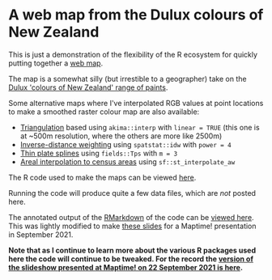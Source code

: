 # A web map from the Dulux colours of New Zealand
This is just a demonstration of the flexibility of the R ecosystem for quickly putting together a [web map](https://dosull.github.io/dulux-colours-map/maps/).

The map is a somewhat silly (but irrestible to a geographer) take on the [Dulux 'colours of New Zealand' range of paints](https://www.dulux.co.nz/colour/colours-of-new-zealand).

Some alternative maps where I've interpolated RGB values at point locations to make a smoothed raster colour map are also available:

+ [Triangulation](https://dosull.github.io/dulux-colours-map/maps/triangulation.html) based using `akima::interp` with `linear = TRUE` (this one is at ~500m resolution, where the others are more like 2500m)
+ [Inverse-distance weighting](https://dosull.github.io/dulux-colours-map/maps/idw.html) using `spatstat::idw` with `power = 4`
+ [Thin plate splines](https://dosull.github.io/dulux-colours-map/maps/splines.html) using `fields::Tps` with `m = 3`
+ [Areal interpolation to census areas](https://dosull.github.io/dulux-colours-map/maps/areal-interpolation.html) using `sf::st_interpolate_aw`

The R code used to make the maps can be viewed [here](code/build-dulux-colours-map.md).

Running the code will produce quite a few data files, which are _not_ posted here.

The annotated output of the [RMarkdown](https://rmarkdown.rstudio.com/) of the code can be [viewed here](https://dosull.github.io/dulux-colours-map/code/). This was lightly modified to make [these slides](https://dosull.github.io/dulux-colours-map/slides/) for a Maptime! presentation in September 2021.

**Note that as I continue to learn more about the various R packages used here the code will continue to be tweaked. For the record the [version of the slideshow presented at Maptime! on 22 September 2021 is here](https://dosull.github.io/dulux-colours-map/slides/maptime-slides.html).**
